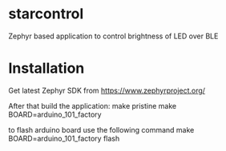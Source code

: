 # starcontrol
Zephyr based application to control brightness of LED over BLE

# Installation
Get latest Zephyr SDK from https://www.zephyrproject.org/

After that build the application:
make pristine
make BOARD=arduino_101_factory

to flash arduino board use the following command
make BOARD=arduino_101_factory flash
